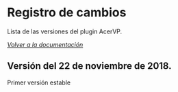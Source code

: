 # Registro de cambios

Lista de las versiones del plugin AcerVP.

*[Volver a la documentación](index.md)*

## Versión del 22 de noviembre de 2018.

Primer versión estable
